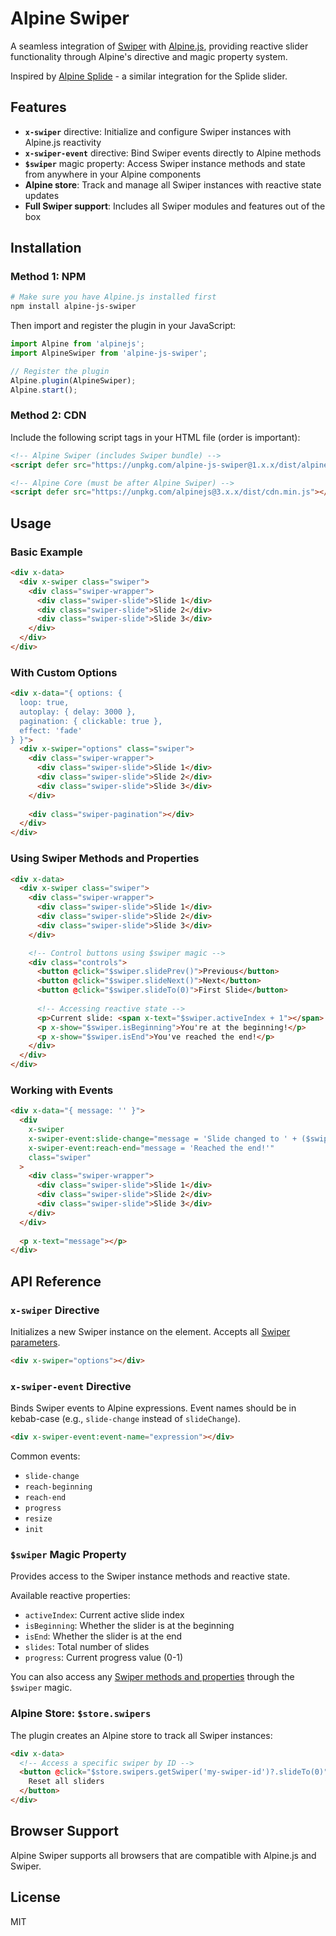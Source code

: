 # Alpine Swiper

A seamless integration of [Swiper](https://swiperjs.com/) with [Alpine.js](https://alpinejs.dev/), providing reactive slider functionality through Alpine's directive and magic property system.

Inspired by [Alpine Splide](https://github.com/Accudio/alpine-splide) - a similar integration for the Splide slider.

## Features

- **`x-swiper`** directive: Initialize and configure Swiper instances with Alpine.js reactivity
- **`x-swiper-event`** directive: Bind Swiper events directly to Alpine methods
- **`$swiper`** magic property: Access Swiper instance methods and state from anywhere in your Alpine components
- **Alpine store**: Track and manage all Swiper instances with reactive state updates
- **Full Swiper support**: Includes all Swiper modules and features out of the box

## Installation

### Method 1: NPM

```bash
# Make sure you have Alpine.js installed first
npm install alpine-js-swiper
```

Then import and register the plugin in your JavaScript:

```js
import Alpine from 'alpinejs';
import AlpineSwiper from 'alpine-js-swiper';

// Register the plugin
Alpine.plugin(AlpineSwiper);
Alpine.start();
```

### Method 2: CDN

Include the following script tags in your HTML file (order is important):

```html
<!-- Alpine Swiper (includes Swiper bundle) -->
<script defer src="https://unpkg.com/alpine-js-swiper@1.x.x/dist/alpine-js-swiper.min.js"></script>

<!-- Alpine Core (must be after Alpine Swiper) -->
<script defer src="https://unpkg.com/alpinejs@3.x.x/dist/cdn.min.js"></script>
```

## Usage

### Basic Example

```html
<div x-data>
  <div x-swiper class="swiper">
    <div class="swiper-wrapper">
      <div class="swiper-slide">Slide 1</div>
      <div class="swiper-slide">Slide 2</div>
      <div class="swiper-slide">Slide 3</div>
    </div>
  </div>
</div>
```

### With Custom Options

```html
<div x-data="{ options: { 
  loop: true, 
  autoplay: { delay: 3000 }, 
  pagination: { clickable: true },
  effect: 'fade'
} }">
  <div x-swiper="options" class="swiper">
    <div class="swiper-wrapper">
      <div class="swiper-slide">Slide 1</div>
      <div class="swiper-slide">Slide 2</div>
      <div class="swiper-slide">Slide 3</div>
    </div>
    
    <div class="swiper-pagination"></div>
  </div>
</div>
```

### Using Swiper Methods and Properties

```html
<div x-data>
  <div x-swiper class="swiper">
    <div class="swiper-wrapper">
      <div class="swiper-slide">Slide 1</div>
      <div class="swiper-slide">Slide 2</div>
      <div class="swiper-slide">Slide 3</div>
    </div>

    <!-- Control buttons using $swiper magic -->
    <div class="controls">
      <button @click="$swiper.slidePrev()">Previous</button>
      <button @click="$swiper.slideNext()">Next</button>
      <button @click="$swiper.slideTo(0)">First Slide</button>
      
      <!-- Accessing reactive state -->
      <p>Current slide: <span x-text="$swiper.activeIndex + 1"></span> / <span x-text="$swiper.slides"></span></p>
      <p x-show="$swiper.isBeginning">You're at the beginning!</p>
      <p x-show="$swiper.isEnd">You've reached the end!</p>
    </div>
  </div>
</div>
```

### Working with Events

```html
<div x-data="{ message: '' }">
  <div 
    x-swiper 
    x-swiper-event:slide-change="message = 'Slide changed to ' + ($swiper.activeIndex + 1)"
    x-swiper-event:reach-end="message = 'Reached the end!'"
    class="swiper"
  >
    <div class="swiper-wrapper">
      <div class="swiper-slide">Slide 1</div>
      <div class="swiper-slide">Slide 2</div>
      <div class="swiper-slide">Slide 3</div>
    </div>
  </div>
  
  <p x-text="message"></p>
</div>
```

## API Reference

### `x-swiper` Directive

Initializes a new Swiper instance on the element. Accepts all [Swiper parameters](https://swiperjs.com/swiper-api#parameters).

```html
<div x-swiper="options"></div>
```

### `x-swiper-event` Directive

Binds Swiper events to Alpine expressions. Event names should be in kebab-case (e.g., `slide-change` instead of `slideChange`).

```html
<div x-swiper-event:event-name="expression"></div>
```

Common events:
- `slide-change`
- `reach-beginning`
- `reach-end`
- `progress`
- `resize`
- `init`

### `$swiper` Magic Property

Provides access to the Swiper instance methods and reactive state.

Available reactive properties:
- `activeIndex`: Current active slide index
- `isBeginning`: Whether the slider is at the beginning
- `isEnd`: Whether the slider is at the end
- `slides`: Total number of slides
- `progress`: Current progress value (0-1)

You can also access any [Swiper methods and properties](https://swiperjs.com/swiper-api#methods--properties) through the `$swiper` magic.

### Alpine Store: `$store.swipers`

The plugin creates an Alpine store to track all Swiper instances:

```html
<div x-data>
  <!-- Access a specific swiper by ID -->
  <button @click="$store.swipers.getSwiper('my-swiper-id')?.slideTo(0)">
    Reset all sliders
  </button>
</div>
```

## Browser Support

Alpine Swiper supports all browsers that are compatible with Alpine.js and Swiper.

## License

MIT
